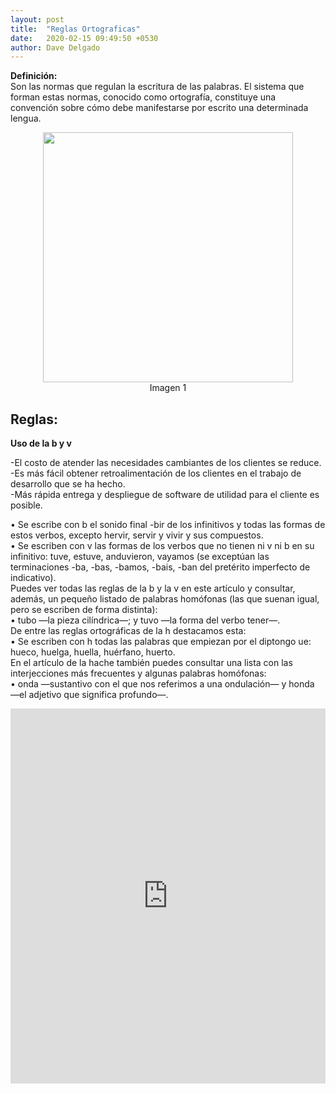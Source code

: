 ```yaml
---
layout: post
title:  "Reglas Ortograficas"
date:   2020-02-15 09:49:50 +0530
author: Dave Delgado
---
```


 <p><b>Definición:</b><br>
 Son las normas que regulan la escritura de las palabras. El sistema que forman estas normas, conocido como ortografía, constituye una convención sobre cómo debe manifestarse por escrito una determinada lengua.<br>
<center><img src="https://i2.wp.com/webdelmaestrocmf.com/portal/wp-content/uploads/2018/12/1-63.jpg?resize=919%2C973" style="
    width: 400px;
"></center>
 <center> <a>Imagen 1</a></center>

<h2>Reglas:</h2>
<p><b>Uso de la b y v</b><br>
<p>-El costo de atender las necesidades cambiantes de los clientes se reduce.<br>
-Es más fácil obtener retroalimentación de los clientes en el trabajo de desarrollo que se ha hecho.<br>
-Más rápida entrega y despliegue de software de utilidad para el cliente es posible.</p>



<p>•	Se escribe con b el sonido final -bir de los infinitivos y todas las formas de estos verbos, excepto hervir, servir y vivir y sus compuestos.<br>
•	Se escriben con v las formas de los verbos que no tienen ni v ni b en su infinitivo: tuve, estuve, anduvieron, vayamos (se exceptúan las terminaciones -ba, -bas, -bamos, -bais, -ban del pretérito imperfecto de indicativo).<br>
Puedes ver todas las reglas de la b y la v en este artículo y consultar, además, un pequeño listado de palabras homófonas (las que suenan igual, pero se escriben de forma distinta):<br>
•	tubo —la pieza cilíndrica—; y tuvo —la forma del verbo tener—.<br>
De entre las reglas ortográficas de la h destacamos esta:<br>
•	Se escriben con h todas las palabras que empiezan por el diptongo ue: hueco, huelga, huella, huérfano, huerto.<br>
En el artículo de la hache también puedes consultar una lista con las interjecciones más frecuentes y algunas palabras homófonas:<br>
•	onda —sustantivo con el que nos referimos a una ondulación— y honda —el adjetivo que significa profundo—.<br></p>



<embed src="https://cife.edu.mx/recursos/wp-content/uploads/2019/01/manual_de_reglas_ortograficas.pdf" type="application/pdf" width="100%" height="600px" />

